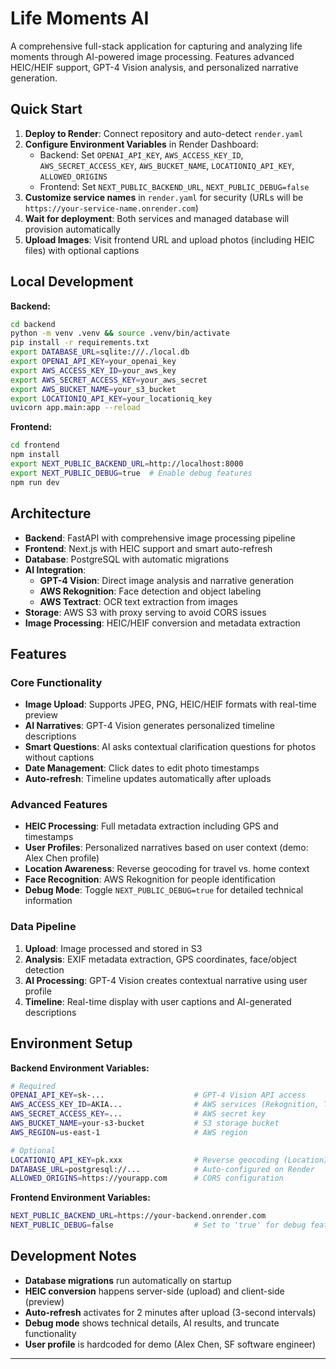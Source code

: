 # Life Moments AI

A comprehensive full-stack application for capturing and analyzing life moments through AI-powered image processing. Features advanced HEIC/HEIF support, GPT-4 Vision analysis, and personalized narrative generation.

## Quick Start

1. **Deploy to Render**: Connect repository and auto-detect `render.yaml`
2. **Configure Environment Variables** in Render Dashboard:
   - Backend: Set `OPENAI_API_KEY`, `AWS_ACCESS_KEY_ID`, `AWS_SECRET_ACCESS_KEY`, `AWS_BUCKET_NAME`, `LOCATIONIQ_API_KEY`, `ALLOWED_ORIGINS`
   - Frontend: Set `NEXT_PUBLIC_BACKEND_URL`, `NEXT_PUBLIC_DEBUG=false`
3. **Customize service names** in `render.yaml` for security (URLs will be `https://your-service-name.onrender.com`)
4. **Wait for deployment**: Both services and managed database will provision automatically
5. **Upload Images**: Visit frontend URL and upload photos (including HEIC files) with optional captions

## Local Development

**Backend:**
```bash
cd backend
python -m venv .venv && source .venv/bin/activate
pip install -r requirements.txt
export DATABASE_URL=sqlite:///./local.db
export OPENAI_API_KEY=your_openai_key
export AWS_ACCESS_KEY_ID=your_aws_key
export AWS_SECRET_ACCESS_KEY=your_aws_secret
export AWS_BUCKET_NAME=your_s3_bucket
export LOCATIONIQ_API_KEY=your_locationiq_key
uvicorn app.main:app --reload
```

**Frontend:**
```bash
cd frontend
npm install
export NEXT_PUBLIC_BACKEND_URL=http://localhost:8000
export NEXT_PUBLIC_DEBUG=true  # Enable debug features
npm run dev
```

## Architecture

- **Backend**: FastAPI with comprehensive image processing pipeline
- **Frontend**: Next.js with HEIC support and smart auto-refresh
- **Database**: PostgreSQL with automatic migrations
- **AI Integration**: 
  - **GPT-4 Vision**: Direct image analysis and narrative generation
  - **AWS Rekognition**: Face detection and object labeling
  - **AWS Textract**: OCR text extraction from images
- **Storage**: AWS S3 with proxy serving to avoid CORS issues
- **Image Processing**: HEIC/HEIF conversion and metadata extraction


## Features

### Core Functionality
- **Image Upload**: Supports JPEG, PNG, HEIC/HEIF formats with real-time preview
- **AI Narratives**: GPT-4 Vision generates personalized timeline descriptions
- **Smart Questions**: AI asks contextual clarification questions for photos without captions
- **Date Management**: Click dates to edit photo timestamps
- **Auto-refresh**: Timeline updates automatically after uploads

### Advanced Features
- **HEIC Processing**: Full metadata extraction including GPS and timestamps
- **User Profiles**: Personalized narratives based on user context (demo: Alex Chen profile)
- **Location Awareness**: Reverse geocoding for travel vs. home context
- **Face Recognition**: AWS Rekognition for people identification
- **Debug Mode**: Toggle `NEXT_PUBLIC_DEBUG=true` for detailed technical information

### Data Pipeline
1. **Upload**: Image processed and stored in S3
2. **Analysis**: EXIF metadata extraction, GPS coordinates, face/object detection
3. **AI Processing**: GPT-4 Vision creates contextual narrative using user profile
4. **Timeline**: Real-time display with user captions and AI-generated descriptions

## Environment Setup

**Backend Environment Variables:**
```bash
# Required
OPENAI_API_KEY=sk-...                    # GPT-4 Vision API access
AWS_ACCESS_KEY_ID=AKIA...                # AWS services (Rekognition, Textract, S3)
AWS_SECRET_ACCESS_KEY=...                # AWS secret key
AWS_BUCKET_NAME=your-s3-bucket           # S3 storage bucket
AWS_REGION=us-east-1                     # AWS region

# Optional
LOCATIONIQ_API_KEY=pk.xxx                # Reverse geocoding (LocationIQ)
DATABASE_URL=postgresql://...            # Auto-configured on Render
ALLOWED_ORIGINS=https://yourapp.com      # CORS configuration
```

**Frontend Environment Variables:**
```bash
NEXT_PUBLIC_BACKEND_URL=https://your-backend.onrender.com
NEXT_PUBLIC_DEBUG=false                  # Set to 'true' for debug features
```

## Development Notes

- **Database migrations** run automatically on startup
- **HEIC conversion** happens server-side (upload) and client-side (preview)
- **Auto-refresh** activates for 2 minutes after upload (3-second intervals)
- **Debug mode** shows technical details, AI results, and truncate functionality
- **User profile** is hardcoded for demo (Alex Chen, SF software engineer)

---

